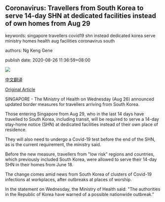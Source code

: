 ## Coronavirus: Travellers from South Korea to serve 14-day SHN at dedicated facilities instead of own homes from Aug 29

keywords: singapore travellers covid19 shn instead dedicated korea serve ministry homes health aug facilities coronavirus south

authors: Ng Keng Gene

publish date: 2020-08-26 11:36:59+08:00

![](https://www.straitstimes.com/sites/default/files/styles/x_large/public/articles/2020/08/26/nmchangiarrival2608.jpg?itok=OHi-W2KY)

[中文翻译](Coronavirus%3A%20Travellers%20from%20South%20Korea%20to%20serve%2014-day%20SHN%20at%20dedicated%20facilities%20instead%20of%20own%20homes%20from%20Aug%2029_zh.md)

[Original Article](https://www.straitstimes.com/singapore/coronavirus-travellers-from-south-korea-to-serve-14-day-stay-home-notices-at-dedicated)

SINGAPORE - The Ministry of Health on Wednesday (Aug 26) announced updated border measures for travellers arriving from South Korea.

Those entering Singapore from Aug 29, who in the last 14 days have travelled to South Korea, including transit, will be required to serve a 14-day stay-home notice (SHN) at dedicated facilities instead of their own place of residence.

They will also need to undergo a Covid-19 test before the end of the SHN, as is the current requirement, the ministry said.

Before the new measure, travellers from "low risk" regions and countries, which previously included South Korea, were allowed to serve their 14-day SHN in their homes from June 18.

The change comes amid news from South Korea of clusters of Covid-19 infections at workplaces, after outbreaks at places of worship.

In the statement on Wednesday, the Ministry of Health said: "The authorities in the Republic of Korea have warned of a possible nationwide outbreak."